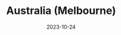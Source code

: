 ---
published:  false
post_id:    2023-10-AU
title:      Australia (Melbourne)
date:       2023-10-24
date_start: 2023-10-22
date_end:   2023-10-27
images:
  - ext:    2023-10-AU_00.jpg
    width:  2100
    height: 1500
    ar:			5-7
    meta:   Phillip Island, Victoria, Australia
tags:
  - Travel
  - Europe
---